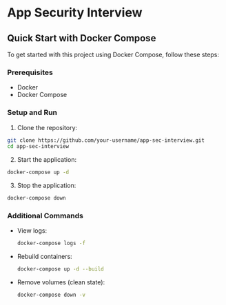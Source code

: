 # App Security Interview

## Quick Start with Docker Compose

To get started with this project using Docker Compose, follow these steps:

### Prerequisites
- Docker
- Docker Compose

### Setup and Run
1. Clone the repository:
  ```bash
  git clone https://github.com/your-username/app-sec-interview.git
  cd app-sec-interview
  ```

2. Start the application:
  ```bash
  docker-compose up -d
  ```

3. Stop the application:
  ```bash
  docker-compose down
  ```

### Additional Commands
- View logs:
  ```bash
  docker-compose logs -f
  ```

- Rebuild containers:
  ```bash
  docker-compose up -d --build
  ```

- Remove volumes (clean state):
  ```bash
  docker-compose down -v
  ```
